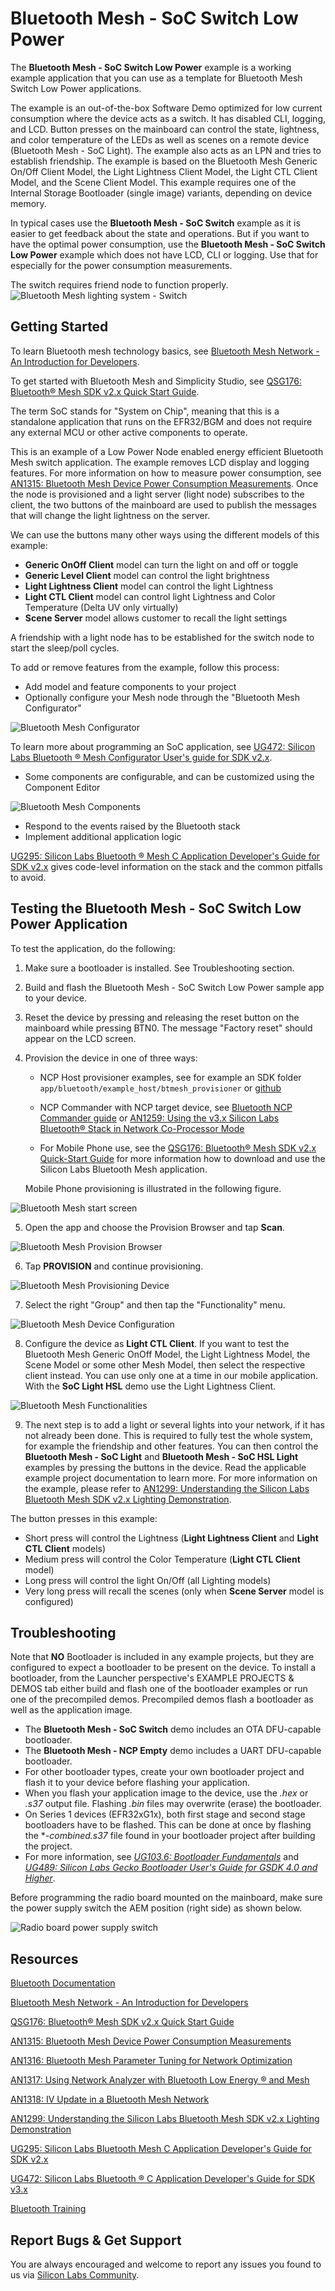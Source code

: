 # Bluetooth Mesh - SoC Switch Low Power

The **Bluetooth Mesh - SoC Switch Low Power** example is a working example application that you can use as a template for Bluetooth Mesh Switch Low Power applications.

The example is an out-of-the-box Software Demo optimized for low current consumption where the device acts as a switch. It has disabled CLI, logging, and LCD. Button presses on the mainboard can control the state, lightness, and color temperature of the LEDs as well as scenes on a remote device (Bluetooth Mesh - SoC Light). The example also acts as an LPN and tries to establish friendship. The example is based on the Bluetooth Mesh Generic On/Off Client Model, the Light Lightness Client Model, the Light CTL Client Model, and the Scene Client Model. This example requires one of the Internal Storage Bootloader (single image) variants, depending on device memory.

In typical cases use the **Bluetooth Mesh - SoC Switch** example as it is easier to get feedback about the state and operations. But if you want to have the optimal power consumption, use the **Bluetooth Mesh - SoC Switch Low Power** example which does not have LCD, CLI or logging. Use that for especially for the power consumption measurements.

The switch requires friend node to function properly.
![Bluetooth Mesh lighting system - Switch](readme_img7.png)

## Getting Started

To learn Bluetooth mesh technology basics, see [Bluetooth Mesh Network - An Introduction for Developers](https://www.bluetooth.com/wp-content/uploads/2019/03/Mesh-Technology-Overview.pdf).

To get started with Bluetooth Mesh and Simplicity Studio, see [QSG176: Bluetooth® Mesh SDK v2.x Quick Start Guide](https://www.silabs.com/documents/public/quick-start-guides/qsg176-bluetooth-mesh-sdk-v2x-quick-start-guide.pdf).

The term SoC stands for "System on Chip", meaning that this is a standalone application that runs on the EFR32/BGM and does not require any external MCU or other active components to operate.

This is an example of a Low Power Node enabled energy efficient Bluetooth Mesh switch application. The example removes LCD display and logging features. For more information on how to measure power consumption, see [AN1315: Bluetooth Mesh Device Power Consumption Measurements](https://www.silabs.com/documents/public/application-notes/an1315-bluetooth-mesh-power-consumption-measurements.pdf). Once the node is provisioned and a light server (light node) subscribes to the client, the two buttons of the mainboard are used to publish the messages that will change the light lightness on the server.

We can use the buttons many other ways using the different models of this example:

- **Generic OnOff Client** model can turn the light on and off or toggle
- **Generic Level Client** model can control the light brightness
- **Light Lightness Client** model can control the light Lightness
- **Light CTL Client** model can control light Lightness and Color Temperature (Delta UV only virtually)
- **Scene Server** model allows customer to recall the light settings

A friendship with a light node has to be established for the switch node to start the sleep/poll cycles.

To add or remove features from the example, follow this process:

- Add model and feature components to your project
- Optionally configure your Mesh node through the "Bluetooth Mesh Configurator"

![Bluetooth Mesh Configurator](readme_img1.png)

To learn more about programming an SoC application, see [UG472: Silicon Labs Bluetooth ® Mesh Configurator User's guide for SDK v2.x](https://www.silabs.com/documents/public/user-guides/ug472-bluetooth-mesh-v2x-node-configuration-users-guide.pdf).

- Some components are configurable, and can be customized using the Component Editor

![Bluetooth Mesh Components](readme_img8.png)

- Respond to the events raised by the Bluetooth stack
- Implement additional application logic

[UG295: Silicon Labs Bluetooth ® Mesh C Application Developer's Guide for SDK v2.x](https://www.silabs.com/documents/public/user-guides/ug295-bluetooth-mesh-dev-guide.pdf) gives code-level information on the stack and the common pitfalls to avoid.

## Testing the Bluetooth Mesh - SoC Switch Low Power Application

To test the application, do the following:

1. Make sure a bootloader is installed. See Troubleshooting section.
2. Build and flash the Bluetooth Mesh - SoC Switch Low Power sample app to your device.
3. Reset the device by pressing and releasing the reset button on the mainboard while pressing BTN0. The message "Factory reset" should appear on the LCD screen.
4. Provision the device in one of three ways:

   - NCP Host provisioner examples, see for example an SDK folder `app/bluetooth/example_host/btmesh_provisioner` or [github](https://github.com/SiliconLabs/bluetooth_mesh_stack_features/tree/master/provisioning)

   - NCP Commander with NCP target device, see [Bluetooth NCP Commander guide](https://docs.silabs.com/simplicity-studio-5-users-guide/latest/ss-5-users-guide-tools-bluetooth-ncp-commander) or [AN1259: Using the v3.x Silicon Labs Bluetooth® Stack in Network Co-Processor Mode](https://www.silabs.com/documents/public/application-notes/an1259-bt-ncp-mode-sdk-v3x.pdf)

   - For Mobile Phone use, see the [QSG176: Bluetooth® Mesh SDK v2.x Quick-Start Guide](https://www.silabs.com/documents/public/quick-start-guides/qsg176-bluetooth-mesh-sdk-v2x-quick-start-guide.pdf) for more information how to download and use the Silicon Labs Bluetooth Mesh application.

   Mobile Phone provisioning is illustrated in the following figure.

![Bluetooth Mesh start screen](readme_img6.png)

5. Open the app and choose the Provision Browser and tap **Scan**.

![Bluetooth Mesh Provision Browser](readme_img2.png)

6. Tap **PROVISION** and continue provisioning.

![Bluetooth Mesh Provisioning Device](readme_img3.png)

7. Select the right "Group" and then tap the "Functionality" menu.

![Bluetooth Mesh Device Configuration](readme_img4.png)

8. Configure the device as **Light CTL Client**. If you want to test the Bluetooth Mesh Generic OnOff Model, the Light Lightness Model, the Scene Model or some other Mesh Model, then select the respective client instead. You can use only one at a time in our mobile application. With the **SoC Light HSL** demo use the Light Lightness Client.

![Bluetooth Mesh Functionalities](readme_img5.png)

9. The next step is to add a light or several lights into your network, if it has not already been done. This is required to fully test the whole system, for example the friendship and other features. You can then control the **Bluetooth Mesh - SoC Light** and **Bluetooth Mesh - SoC HSL Light** examples by pressing the buttons in the device. Read the applicable example project documentation to learn more.
For more information on the example, please refer to [AN1299: Understanding the Silicon Labs Bluetooth Mesh SDK v2.x Lighting Demonstration](https://www.silabs.com/documents/public/application-notes/an1299-understanding-bluetooth-mesh-lighting-demo-sdk-2x.pdf).

The button presses in this example:

- Short press will control the Lightness (**Light Lightness Client** and **Light CTL Client** models)
- Medium press will control the Color Temperature (**Light CTL Client** model)
- Long press will control the light On/Off (all Lighting models)
- Very long press will recall the scenes (only when **Scene Server** model is configured)

## Troubleshooting

Note that **NO** Bootloader is included in any example projects, but they are configured to expect a bootloader to be present on the device. To install a bootloader, from the Launcher perspective's EXAMPLE PROJECTS & DEMOS tab either build and flash one of the bootloader examples or run one of the precompiled demos. Precompiled demos flash a bootloader as well as the application image.

- The **Bluetooth Mesh - SoC Switch** demo includes an OTA DFU-capable bootloader.
- The **Bluetooth Mesh - NCP Empty** demo includes a UART DFU-capable bootloader.
- For other bootloader types, create your own bootloader project and flash it to your device before flashing your application.
- When you flash your application image to the device, use the *.hex* or *.s37* output file. Flashing *.bin* files may overwrite (erase) the bootloader.
- On Series 1 devices (EFR32xG1x), both first stage and second stage bootloaders have to be flashed. This can be done at once by flashing the **-combined.s37* file found in your bootloader project after building the project.
- For more information, see *[UG103.6: Bootloader Fundamentals](https://www.silabs.com/documents/public/user-guides/ug103-06-fundamentals-bootloading.pdf)* and *[UG489: Silicon Labs Gecko Bootloader User's Guide for GSDK 4.0 and Higher](https://www.silabs.com/documents/public/user-guides/ug489-gecko-bootloader-user-guide-gsdk-4.pdf)*.

Before programming the radio board mounted on the mainboard, make sure the power supply switch the AEM position (right side) as shown below.

![Radio board power supply switch](readme_img0.png)

## Resources

[Bluetooth Documentation](https://docs.silabs.com/bluetooth/latest/)

[Bluetooth Mesh Network - An Introduction for Developers](https://www.bluetooth.com/wp-content/uploads/2019/03/Mesh-Technology-Overview.pdf)

[QSG176: Bluetooth® Mesh SDK v2.x Quick Start Guide](https://www.silabs.com/documents/public/quick-start-guides/qsg176-bluetooth-mesh-sdk-v2x-quick-start-guide.pdf)

[AN1315: Bluetooth Mesh Device Power Consumption Measurements](https://www.silabs.com/documents/public/application-notes/an1315-bluetooth-mesh-power-consumption-measurements.pdf)

[AN1316: Bluetooth Mesh Parameter Tuning for Network Optimization](https://www.silabs.com/documents/public/application-notes/an1316-bluetooth-mesh-network-optimization.pdf)

[AN1317: Using Network Analyzer with Bluetooth Low Energy ® and Mesh](https://www.silabs.com/documents/public/application-notes/an1317-network-analyzer-with-bluetooth-mesh-le.pdf)

[AN1318: IV Update in a Bluetooth Mesh Network](https://www.silabs.com/documents/public/application-notes/an1318-bluetooth-mesh-iv-update.pdf)

[AN1299: Understanding the Silicon Labs Bluetooth Mesh SDK v2.x Lighting Demonstration](https://www.silabs.com/documents/public/application-notes/an1299-understanding-bluetooth-mesh-lighting-demo-sdk-2x.pdf)

[UG295: Silicon Labs Bluetooth Mesh C Application Developer's Guide for SDK v2.x](https://www.silabs.com/documents/public/user-guides/ug295-bluetooth-mesh-dev-guide.pdf)

[UG472: Silicon Labs Bluetooth ® C Application Developer's Guide for SDK v3.x](https://www.silabs.com/documents/public/user-guides/ug434-bluetooth-c-soc-dev-guide-sdk-v3x.pdf)

[Bluetooth Training](https://www.silabs.com/support/training/bluetooth)

## Report Bugs & Get Support

You are always encouraged and welcome to report any issues you found to us via [Silicon Labs Community](https://www.silabs.com/community).
